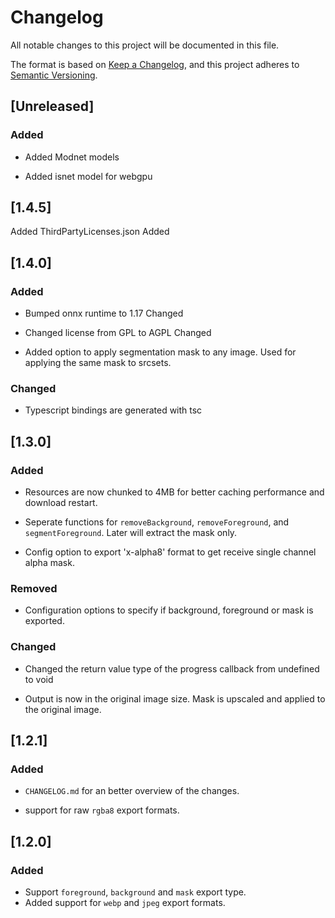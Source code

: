 # Changelog

All notable changes to this project will be documented in this file.

The format is based on [Keep a Changelog](https://keepachangelog.com/en/1.0.0/), and this project adheres to [Semantic Versioning](https://semver.org/spec/v2.0.0.html).

## [Unreleased]

### Added

- Added Modnet models

- Added isnet model for webgpu

## [1.4.5]

Added ThirdPartyLicenses.json Added

## [1.4.0]

### Added

- Bumped onnx runtime to 1.17 Changed

- Changed license from GPL to AGPL Changed

- Added option to apply segmentation mask to any image. Used for applying the same mask to srcsets.

### Changed

- Typescript bindings are generated with tsc

## [1.3.0]

### Added

- Resources are now chunked to 4MB for better caching performance and download restart.

- Seperate functions for `removeBackground`, `removeForeground`, and `segmentForeground`. Later will extract the mask only.

- Config option to export 'x-alpha8' format to get receive single channel alpha mask.

### Removed

- Configuration options to specify if background, foreground or mask is exported.

### Changed

- Changed the return value type of the progress callback from undefined to void

- Output is now in the original image size. Mask is upscaled and applied to the original image.

## [1.2.1]

### Added

- `CHANGELOG.md` for an better overview of the changes.

- support for raw `rgba8` export formats.

## [1.2.0]

### Added

- Support `foreground`, `background` and `mask` export type.
- Added support for `webp` and `jpeg` export formats.
